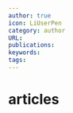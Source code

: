 ```yaml
---
author: true
icon: LiUserPen
category: author
URL: 
publications: 
keywords: 
tags:
---
```


# articles
